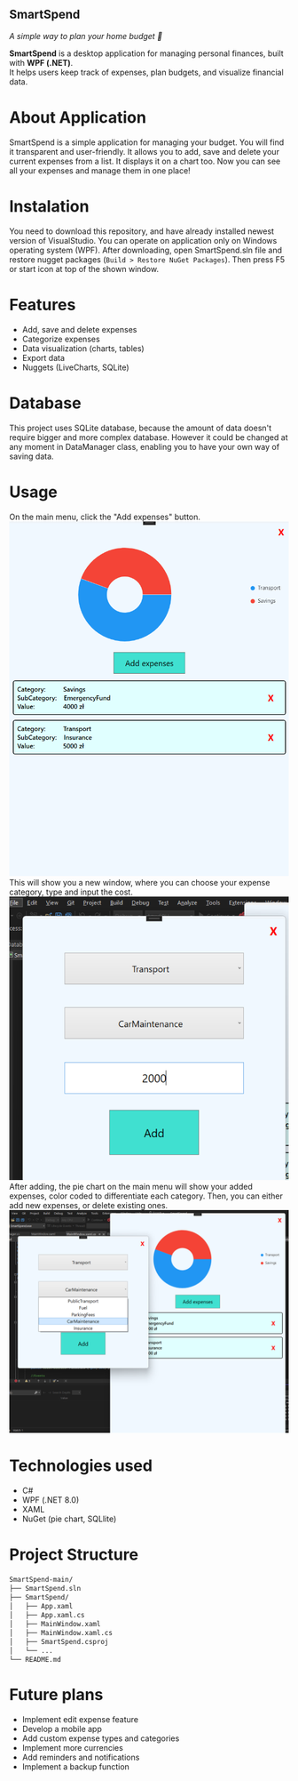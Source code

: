 ## SmartSpend
*A simple way to plan your home budget 📝*

**SmartSpend** is a desktop application for managing personal finances, built with **WPF (.NET)**.  
It helps users keep track of expenses, plan budgets, and visualize financial data.

# About Application 
SmartSpend is a simple application for managing your budget. You will find it transparent and user-friendly. It allows you to add, save and delete your current expenses from a list. It displays it on a chart too. Now you can see all your expenses and manage them in one place!

# Instalation
You need to download this repository, and have already installed newest version of VisualStudio. You can operate on application only on Windows operating system (WPF). After downloading, open SmartSpend.sln file and restore nugget packages (`Build > Restore NuGet Packages`). Then press F5 or start icon at top of the shown window. 

# Features
- Add, save and delete expenses
- Categorize expenses
- Data visualization (charts, tables)
- Export data
- Nuggets (LiveCharts, SQLite)

# Database 
This project uses SQLite database, because the amount of data doesn't require bigger and more complex database. However it could be changed at any moment in DataManager class, enabling you to have your own way of saving data.
  
# Usage
On the main menu, click the "Add expenses" button. 
![alt text](https://github.com/B-roak/SmartSpend/blob/main/Screens/menu.png "Main menu of SmartSpend application")
<br>This will show you a new window, where you can choose your expense category, type and input the cost.
![alt text](https://github.com/B-roak/SmartSpend/blob/main/Screens/addexpense.png "Add expenses menu of SmartSpend application")
<br>After adding, the pie chart on the main menu will show your added expenses, color coded to differentiate each category. Then, you can either add new expenses, or delete existing ones.
![alt text](https://github.com/B-roak/SmartSpend/blob/main/Screens/list.png "Drop down list in SmartSpend application")


# Technologies used
- C#
- WPF (.NET 8.0)
- XAML
- NuGet (pie chart, SQLlite)

# Project Structure

```text
SmartSpend-main/
├── SmartSpend.sln
├── SmartSpend/
│   ├── App.xaml
│   ├── App.xaml.cs
│   ├── MainWindow.xaml
│   ├── MainWindow.xaml.cs
│   ├── SmartSpend.csproj
│   └── ...
└── README.md
```
# Future plans
- Implement edit expense feature
- Develop a mobile app
- Add custom expense types and categories
- Implement more currencies
- Add reminders and notifications
- Implement a backup function
